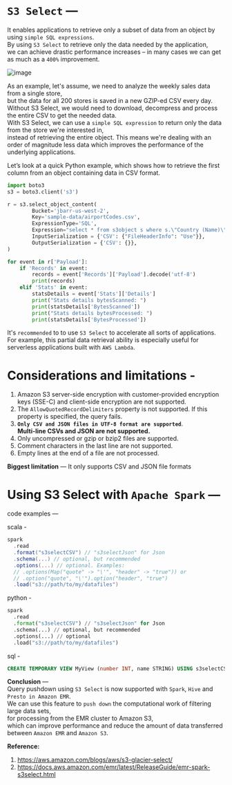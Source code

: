 # `S3 Select` — 

It enables applications to retrieve only a subset of data from an object by using `simple SQL expressions`.  
By using `S3 Select` to retrieve only the data needed by the application,  
we can achieve drastic performance increases – in many cases we can get as much as a `400%` improvement.  

![image](https://user-images.githubusercontent.com/26399543/147582517-87a02689-460f-4732-843e-e92b78ad4f8e.png)

As an example, let's assume, we need to analyze the weekly sales data from a single store,  
but the data for all 200 stores is saved in a new GZIP-ed CSV every day.  
Without S3 Select, we would need to download, decompress and process the entire CSV to get the needed data.  
With S3 Select, we can use a `simple SQL expression` to return only the data from the store we're interested in,  
instead of retrieving the entire object. 
This means we're dealing with an order of magnitude less data which improves the performance of the underlying applications.  

Let’s look at a quick Python example, which shows how to retrieve the first column from an object containing data in CSV format.  

```python
import boto3
s3 = boto3.client('s3')

r = s3.select_object_content(
        Bucket='jbarr-us-west-2',
        Key='sample-data/airportCodes.csv',
        ExpressionType='SQL',
        Expression="select * from s3object s where s.\"Country (Name)\" like '%United States%'",
        InputSerialization = {'CSV': {"FileHeaderInfo": "Use"}},
        OutputSerialization = {'CSV': {}},
)

for event in r['Payload']:
    if 'Records' in event:
        records = event['Records']['Payload'].decode('utf-8')
        print(records)
    elif 'Stats' in event:
        statsDetails = event['Stats']['Details']
        print("Stats details bytesScanned: ")
        print(statsDetails['BytesScanned'])
        print("Stats details bytesProcessed: ")
        print(statsDetails['BytesProcessed'])
```

It's `recommended` to to use `S3 Select` to accelerate all sorts of applications.  
For example, this partial data retrieval ability is especially useful for serverless applications built with `AWS Lambda`.  


# Considerations and limitations - 
1. Amazon S3 server-side encryption with customer-provided encryption keys (SSE-C) and client-side encryption are not supported.
2. The `AllowQuotedRecordDelimiters` property is not supported. If this property is specified, the query fails.
3. **`Only CSV and JSON files in UTF-8 format are supported`**.  
**Multi-line CSVs and JSON are not supported.**
4. Only uncompressed or gzip or bzip2 files are supported.
5. Comment characters in the last line are not supported.
6. Empty lines at the end of a file are not processed.


**Biggest limitation** — It only supports CSV and JSON file formats  

# Using S3 Select with `Apache Spark` — 

code examples —  

scala -  
```scala
spark
  .read
  .format("s3selectCSV") // "s3selectJson" for Json
  .schema(...) // optional, but recommended
  .options(...) // optional. Examples:  
  // .options(Map("quote" -> "\'", "header" -> "true")) or
  // .option("quote", "\'").option("header", "true")
  .load("s3://path/to/my/datafiles")
```
python -  
```python
spark
  .read
  .format("s3selectCSV") // "s3selectJson" for Json
  .schema(...) // optional, but recommended
  .options(...) // optional
  .load("s3://path/to/my/datafiles")
```
sql -  
```sql
CREATE TEMPORARY VIEW MyView (number INT, name STRING) USING s3selectCSV OPTIONS (path "s3://path/to/my/datafiles", header "true", delimiter "\t")
```

**Conclusion** —  
Query pushdown using `S3 Select` is now supported with `Spark`, `Hive` and `Presto in Amazon EMR`.  
We can use this feature to `push down` the computational work of filtering large data sets,  
for processing from the EMR cluster to Amazon S3,  
which can improve performance and reduce the amount of data transferred between `Amazon EMR` and `Amazon S3`.  

**Reference:**  
1. https://aws.amazon.com/blogs/aws/s3-glacier-select/
2. https://docs.aws.amazon.com/emr/latest/ReleaseGuide/emr-spark-s3select.html

